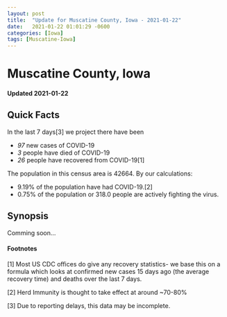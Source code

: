 ```yaml
---
layout: post
title:  "Update for Muscatine County, Iowa - 2021-01-22"
date:   2021-01-22 01:01:29 -0600
categories: [Iowa]
tags: [Muscatine-Iowa]
---
```


# Muscatine County, Iowa
#### Updated 2021-01-22

## Quick Facts

In the last 7 days[3] we project there have been
- *97* new cases of COVID-19
- *3* people have died of COVID-19
- *26* people have recovered from COVID-19[1]

The population in this census area is 42664. By our calculations:
- 9.19% of the population have had COVID-19.[2]
- 0.75% of the population or 318.0 people are actively fighting the virus.

## Synopsis

Comming soon...


#### Footnotes

[1] Most US CDC offices do give any recovery statistics- we base this on a formula which looks at confirmed new cases
15 days ago (the average recovery time) and deaths over the last 7 days.

[2] Herd Immunity is thought to take effect at around ~70-80%

[3] Due to reporting delays, this data may be incomplete.
 
    